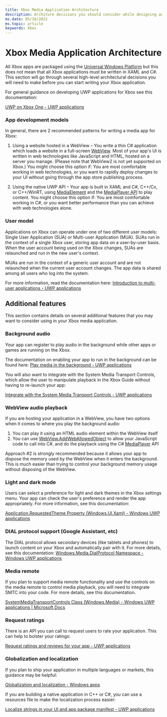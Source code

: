 ```yaml
---
title: Xbox Media Application Architecture 
description: Architure decisions you should consider while designing an Xbox media application
ms.date: 05/18/2022
ms.topic: article
keywords: Xbox
---
```

# Xbox Media Application Architecture
All Xbox apps are packaged using the [Universal Windows Platform](../develop/index.md) but this does not mean that all Xbox applications must be written in XAML and C#. This section will go through several high-level architectural decisions you will need to make before you can start writing your Xbox application.

For general guidance on developing UWP applications for Xbox see this documentation:

[UWP on Xbox One - UWP applications](../xbox-apps/index.md)
### App development models
In general, there are 2 recommended patterns for writing a media app for Xbox:
1.    Using a website hosted in a WebView – You write a thin C# application which loads a website in a full-screen [WebView](/uwp/api/windows.ui.xaml.controls.webview). Most of your app's UI is written in web technologies like JavaScript and HTML, hosted on a server you manage. (Please note that WebView2 is not yet supported on Xbox.)
You might choose this option if: You are most comfortable working in web technologies, or you want to rapidly deploy changes to your UI without going through the app store publishing process.

2.    Using the native UWP API – Your app is built in XAML and C#, C++/Cx, or C++/WinRT, using [MediaElement](/windows/apps/design/controls/media-playback) and the [MediaPlayer API](../audio-video-camera/play-audio-and-video-with-mediaplayer.md) to play content.
You might choose this option if: You are most comfortable working in C#, or you want better performance than you can achieve with web technologies alone.


### User model
Applications on Xbox can operate under one of two different user models: Single User Application (SUA) or Multi-user Application (MUA).
SUAs run in the context of a single Xbox user, storing app data on a user-by-user basis. When the user account being used on the Xbox changes, SUAs are relaunched and run in the new user's context.

MUAs are run in the context of a generic user account and are not relaunched when the current user account changes. The app data is shared among all users who log into the system.

For more information, read the documentation here:
[Introduction to multi-user applications - UWP applications](../xbox-apps/multi-user-applications.md)

## Additional features
This section contains details on several additional features that you may want to consider using in your Xbox media application.
### Background audio
Your app can register to play audio in the background while other apps or games are running on the Xbox.

The documentation on enabling your app to run in the background can be found here:
[Play media in the background - UWP applications](../audio-video-camera/background-audio.md)

You will also want to integrate with the System Media Transport Controls, which allow the user to manipulate playback in the Xbox Guide without having to re-launch your app:

[Integrate with the System Media Transport Controls - UWP applications](../audio-video-camera/integrate-with-systemmediatransportcontrols.md)


### WebView audio playback
If you are hosting your application in a WebView, you have two options when it comes to where you play the background audio:
1.    You can play it using an HTML audio element within the WebView itself
2.    You can use [WebView.AddWebAllowedObject](/uwp/api/windows.ui.xaml.controls.webview.addweballowedobject) to allow your JavaScript code to call into C#, and do the playback using the C# [MediaPlayer](/uwp/api/windows.media.playback.mediaplayer) API

Approach #2 is strongly recommended because it allows your app to dispose the memory used by the WebView when it enters the background. This is much easier than trying to control your background memory usage without disposing of the WebView.

### Light and dark mode
Users can select a preference for light and dark themes in the Xbox settings menu. Your app can check the user's preference and render the app appropriately. For more information, see this documentation:

[Application.RequestedTheme Property (Windows.UI.Xaml) - Windows UWP applications](/uwp/api/windows.ui.xaml.application.requestedtheme)

### DIAL protocol support (Google Assistant, etc)
The DIAL protocol allows secondary devices (like tablets and phones) to launch content on your Xbox and automatically pair with it. For more details, see this documentation:
[Windows.Media.DialProtocol Namespace - Windows UWP applications](/uwp/api/windows.media.dialprotocol)

### Media remote
If you plan to support media remote functionality and use the controls on the media remote to control media playback, you will need to integrate SMTC into your code. For more details, see this documentation.

[SystemMediaTransportControls Class (Windows.Media) - Windows UWP applications | Microsoft Docs](/uwp/api/windows.media.systemmediatransportcontrols)

### Request ratings
There is an API you can call to request users to rate your application. This can help to bolster your ratings:

[Request ratings and reviews for your app - UWP applications](../monetize/request-ratings-and-reviews.md)

### Globalization and localization
If you plan to ship your application in multiple languages or markets, this guidance may be helpful:

[Globalization and localization - Windows apps](/windows/apps/design/globalizing/globalizing-portal)

If you are building a native application in C++ or C#, you can use a resources file to make the localization process easier:

[Localize strings in your UI and app package manifest - UWP applications](../app-resources/localize-strings-ui-manifest.md)
